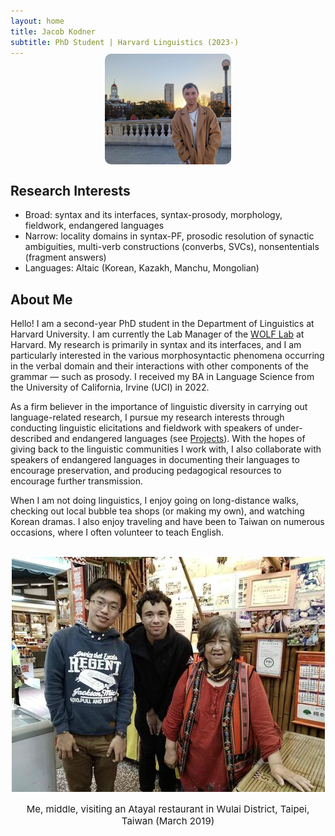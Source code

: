 ```yaml
---
layout: home
title: Jacob Kodner
subtitle: PhD Student | Harvard Linguistics (2023-)
---
```

<!-- 
cd C:\Users\Jacob\jkodner18.github.io
bundle exec jekyll serve 
 -->
<img style="margin-top: -20px; display: block; margin-left: auto; margin-right: auto; width: 40%; height: 40%; border-radius: 10px" src="/assets/img/avatar-icon.jpg">

## Research Interests
* Broad: syntax and its interfaces, syntax-prosody, morphology, fieldwork, endangered languages 
* Narrow: locality domains in syntax-PF, prosodic resolution of synactic ambiguities, multi-verb constructions (converbs, SVCs), nonsententials (fragment answers)
* Languages: Altaic (Korean, Kazakh, Manchu, Mongolian)


## About Me

Hello! I am a second-year PhD student in the Department of Linguistics at Harvard University. I am currently the Lab Manager of the [WOLF Lab](https://fieldlinguistics.github.io/) at Harvard. My research is primarily in syntax and its interfaces, and I am particularly interested in the various morphosyntactic phenomena occurring in the verbal domain and their interactions with other components of the grammar — such as prosody. I received my BA in Language Science from the University of California, Irvine (UCI) in 2022. 

As a firm believer in the importance of linguistic diversity in carrying out language-related research, I pursue my research interests through conducting linguistic elicitations and fieldwork with speakers of under-described and endangered languages (see [Projects](/projects)). With the hopes of giving back to the linguistic communities I work with, I also collaborate with speakers of endangered languages in documenting their languages to encourage preservation, and producing pedagogical resources to encourage further transmission.

When I am not doing linguistics, I enjoy going on long-distance walks, checking out local bubble tea shops (or making my own), and watching Korean dramas. I also enjoy traveling and have been to Taiwan on numerous occasions, where I often volunteer to teach English. 

<center>
<br>
<img src="/assets/img/Wulai.jpg">
<p style="font-size: 15px">Me, middle, visiting an Atayal restaurant in Wulai District, Taipei, Taiwan (March 2019)</p>
</center>


